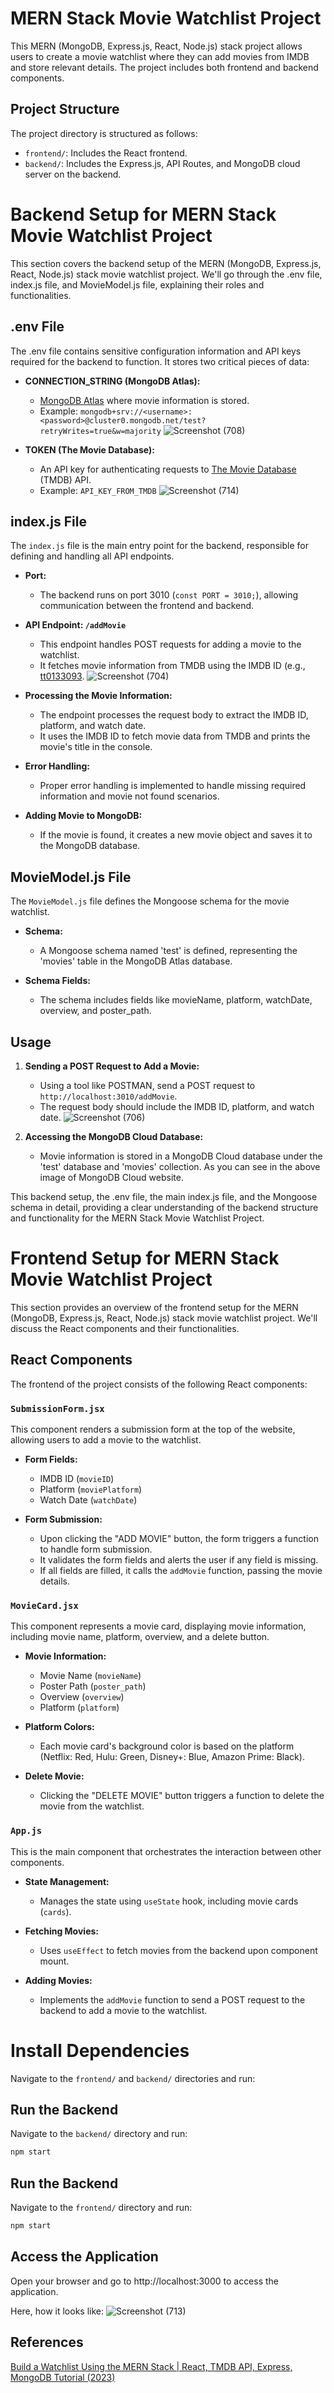 # MERN Stack Movie Watchlist Project

This MERN (MongoDB, Express.js, React, Node.js) stack project allows users to create a movie watchlist where they can add movies from IMDB and store relevant details. The project includes both frontend and backend components.

## Project Structure

The project directory is structured as follows:

- `frontend/`: Includes the React frontend.
- `backend/`: Includes the Express.js, API Routes, and MongoDB cloud server on the backend.

# Backend Setup for MERN Stack Movie Watchlist Project

This section covers the backend setup of the MERN (MongoDB, Express.js, React, Node.js) stack movie watchlist project. We'll go through the .env file, index.js file, and MovieModel.js file, explaining their roles and functionalities.

## .env File

The .env file contains sensitive configuration information and API keys required for the backend to function. It stores two critical pieces of data:

- **CONNECTION_STRING (MongoDB Atlas):**
  - [MongoDB Atlas](https://account.mongodb.com/account/login?n=%2Fv2%2F65255cb8cc05f81d29c87263%23%2Fmetrics%2FreplicaSet%2F65255d431bbf4b13a5ea07a6%2Fexplorer%2Ftest) where movie information is stored.
  - Example: `mongodb+srv://<username>:<password>@cluster0.mongodb.net/test?retryWrites=true&w=majority`
    ![Screenshot (708)](https://github.com/Tanvi-Chaudhari/Movie-Watchlist-using-MERN/assets/75910333/3d308aa7-cb9c-47d9-a8bd-82e1d26d5e2c)


- **TOKEN (The Movie Database):**
  - An API key for authenticating requests to [The Movie Database](https://www.themoviedb.org/) (TMDB) API.
  - Example: `API_KEY_FROM_TMDB`
    ![Screenshot (714)](https://github.com/Tanvi-Chaudhari/Movie-Watchlist-using-MERN/assets/75910333/c49f8eb3-c52e-47ef-854d-5ff2052dcf0a)

## index.js File

The `index.js` file is the main entry point for the backend, responsible for defining and handling all API endpoints.

- **Port:**
  - The backend runs on port 3010 (`const PORT = 3010;`), allowing communication between the frontend and backend.

- **API Endpoint: `/addMovie`**
  - This endpoint handles POST requests for adding a movie to the watchlist.
  - It fetches movie information from TMDB using the IMDB ID (e.g., [tt0133093](https://www.imdb.com/title/tt0133093/?ref_=chttp_t_16).
    ![Screenshot (704)](https://github.com/Tanvi-Chaudhari/Movie-Watchlist-using-MERN/assets/75910333/ddd072ae-546b-48ba-a8dc-1582e77857ae)

 

- **Processing the Movie Information:**
  - The endpoint processes the request body to extract the IMDB ID, platform, and watch date.
  - It uses the IMDB ID to fetch movie data from TMDB and prints the movie's title in the console.

- **Error Handling:**
  - Proper error handling is implemented to handle missing required information and movie not found scenarios.

- **Adding Movie to MongoDB:**
  - If the movie is found, it creates a new movie object and saves it to the MongoDB database.

## MovieModel.js File

The `MovieModel.js` file defines the Mongoose schema for the movie watchlist.

- **Schema:**
  - A Mongoose schema named 'test' is defined, representing the 'movies' table in the MongoDB Atlas database.

- **Schema Fields:**
  - The schema includes fields like movieName, platform, watchDate, overview, and poster_path.

## Usage

1. **Sending a POST Request to Add a Movie:**
   - Using a tool like POSTMAN, send a POST request to `http://localhost:3010/addMovie`.
   - The request body should include the IMDB ID, platform, and watch date.
   ![Screenshot (706)](https://github.com/Tanvi-Chaudhari/Movie-Watchlist-using-MERN/assets/75910333/585242ec-3e0e-4ae9-8edf-cad1bd4450ac)

2. **Accessing the MongoDB Cloud Database:**
   - Movie information is stored in a MongoDB Cloud database under the 'test' database and 'movies' collection. As you can see in the above image of MongoDB Cloud website.
  
This backend setup, the .env file, the main index.js file, and the Mongoose schema in detail, providing a clear understanding of the backend structure and functionality for the MERN Stack Movie Watchlist Project.

# Frontend Setup for MERN Stack Movie Watchlist Project

This section provides an overview of the frontend setup for the MERN (MongoDB, Express.js, React, Node.js) stack movie watchlist project. We'll discuss the React components and their functionalities.

## React Components

The frontend of the project consists of the following React components:

### `SubmissionForm.jsx`

This component renders a submission form at the top of the website, allowing users to add a movie to the watchlist.

- **Form Fields:**
  - IMDB ID (`movieID`)
  - Platform (`moviePlatform`)
  - Watch Date (`watchDate`)

- **Form Submission:**
  - Upon clicking the "ADD MOVIE" button, the form triggers a function to handle form submission.
  - It validates the form fields and alerts the user if any field is missing.
  - If all fields are filled, it calls the `addMovie` function, passing the movie details.

### `MovieCard.jsx`

This component represents a movie card, displaying movie information, including movie name, platform, overview, and a delete button.

- **Movie Information:**
  - Movie Name (`movieName`)
  - Poster Path (`poster_path`)
  - Overview (`overview`)
  - Platform (`platform`)

- **Platform Colors:**
  - Each movie card's background color is based on the platform (Netflix: Red, Hulu: Green, Disney+: Blue, Amazon Prime: Black).

- **Delete Movie:**
  - Clicking the "DELETE MOVIE" button triggers a function to delete the movie from the watchlist.

### `App.js`

This is the main component that orchestrates the interaction between other components.

- **State Management:**
  - Manages the state using `useState` hook, including movie cards (`cards`).

- **Fetching Movies:**
  - Uses `useEffect` to fetch movies from the backend upon component mount.

- **Adding Movies:**
  - Implements the `addMovie` function to send a POST request to the backend to add a movie to the watchlist.

 # Install Dependencies

Navigate to the `frontend/` and `backend/` directories and run:

## Run the Backend

Navigate to the `backend/` directory and run:

```bash
npm start
```

## Run the Backend

Navigate to the `frontend/` directory and run:

```bash
npm start
```
## Access the Application

Open your browser and go to http://localhost:3000 to access the application.

Here, how it looks like:
![Screenshot (713)](https://github.com/Tanvi-Chaudhari/Movie-Watchlist-using-MERN/assets/75910333/3160fe53-e692-4929-9b1f-b04b01647b8e)


## References
[Build a Watchlist Using the MERN Stack | React, TMDB API, Express, MongoDB Tutorial (2023)](https://www.youtube.com/watch?v=oSVEpH2KX5I)

